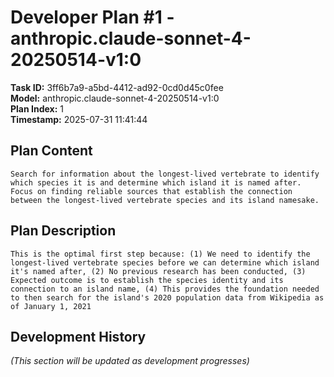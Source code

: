 # Developer Plan #1 - anthropic.claude-sonnet-4-20250514-v1:0

**Task ID:** 3ff6b7a9-a5bd-4412-ad92-0cd0d45c0fee  
**Model:** anthropic.claude-sonnet-4-20250514-v1:0  
**Plan Index:** 1  
**Timestamp:** 2025-07-31 11:41:44

## Plan Content
```
Search for information about the longest-lived vertebrate to identify which species it is and determine which island it is named after. Focus on finding reliable sources that establish the connection between the longest-lived vertebrate species and its island namesake.
```

## Plan Description
```
This is the optimal first step because: (1) We need to identify the longest-lived vertebrate species before we can determine which island it's named after, (2) No previous research has been conducted, (3) Expected outcome is to establish the species identity and its connection to an island name, (4) This provides the foundation needed to then search for the island's 2020 population data from Wikipedia as of January 1, 2021
```

## Development History
*(This section will be updated as development progresses)*

